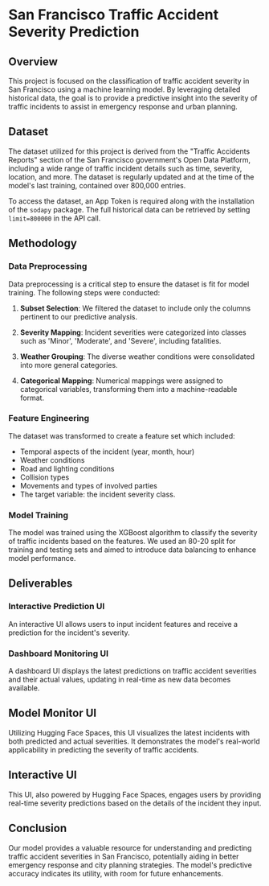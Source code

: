 # San Francisco Traffic Accident Severity Prediction

## Overview
This project is focused on the classification of traffic accident severity in San Francisco using a machine learning model. By leveraging detailed historical data, the goal is to provide a predictive insight into the severity of traffic incidents to assist in emergency response and urban planning.

## Dataset
The dataset utilized for this project is derived from the "Traffic Accidents Reports" section of the San Francisco government's Open Data Platform, including a wide range of traffic incident details such as time, severity, location, and more. The dataset is regularly updated and at the time of the model's last training, contained over 800,000 entries.

To access the dataset, an App Token is required along with the installation of the `sodapy` package. The full historical data can be retrieved by setting `limit=800000` in the API call.

## Methodology

### Data Preprocessing
Data preprocessing is a critical step to ensure the dataset is fit for model training. The following steps were conducted:

1. **Subset Selection**: We filtered the dataset to include only the columns pertinent to our predictive analysis.

2. **Severity Mapping**: Incident severities were categorized into classes such as 'Minor', 'Moderate', and 'Severe', including fatalities.

3. **Weather Grouping**: The diverse weather conditions were consolidated into more general categories.

4. **Categorical Mapping**: Numerical mappings were assigned to categorical variables, transforming them into a machine-readable format.

### Feature Engineering
The dataset was transformed to create a feature set which included:

- Temporal aspects of the incident (year, month, hour)
- Weather conditions
- Road and lighting conditions
- Collision types
- Movements and types of involved parties
- The target variable: the incident severity class.

### Model Training
The model was trained using the XGBoost algorithm to classify the severity of traffic incidents based on the features. We used an 80-20 split for training and testing sets and aimed to introduce data balancing to enhance model performance.

## Deliverables

### Interactive Prediction UI
An interactive UI allows users to input incident features and receive a prediction for the incident's severity.

### Dashboard Monitoring UI
A dashboard UI displays the latest predictions on traffic accident severities and their actual values, updating in real-time as new data becomes available.

## Model Monitor UI
Utilizing Hugging Face Spaces, this UI visualizes the latest incidents with both predicted and actual severities. It demonstrates the model's real-world applicability in predicting the severity of traffic accidents.

## Interactive UI
This UI, also powered by Hugging Face Spaces, engages users by providing real-time severity predictions based on the details of the incident they input.

## Conclusion
Our model provides a valuable resource for understanding and predicting traffic accident severities in San Francisco, potentially aiding in better emergency response and city planning strategies. The model's predictive accuracy indicates its utility, with room for future enhancements.
